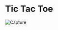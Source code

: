# Tic Tac Toe

![Capture](https://user-images.githubusercontent.com/15253791/176990175-3c1c4186-4d63-4d8b-b7b9-01d4d36519c8.JPG)

